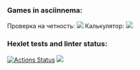 ### Games in asciinnema:
Проверка на четность:
<a href="https://asciinema.org/a/Of3CQfstH1sEdtbMJp5toEszy" target="_blank"><img src="https://asciinema.org/a/Of3CQfstH1sEdtbMJp5toEszy.svg" /></a>
 Калькулятор:
 <a href="https://asciinema.org/a/We4iUnytFnaqRjLepTIQpQuGR" target="_blank"><img src="https://asciinema.org/a/We4iUnytFnaqRjLepTIQpQuGR.svg" /></a>
 
### Hexlet tests and linter status:
[![Actions Status](https://github.com/KiritoMorl/frontend-project-44/workflows/hexlet-check/badge.svg)](https://github.com/KiritoMorl/frontend-project-44/actions)
<a href="https://codeclimate.com/github/KiritoMorl/frontend-project-44/maintainability"><img src="https://api.codeclimate.com/v1/badges/dad508b245814cf7c52d/maintainability" /></a>
